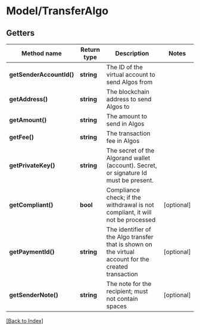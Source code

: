 # Model/TransferAlgo

## Getters

Method name | Return type | Description | Notes
------------ | ------------- | ------------- | -------------
**getSenderAccountId()** | **string** | The ID of the virtual account to send Algos from |
**getAddress()** | **string** | The blockchain address to send Algos to |
**getAmount()** | **string** | The amount to send in Algos |
**getFee()** | **string** | The transaction fee in Algos |
**getPrivateKey()** | **string** | The secret of the Algorand wallet (account). Secret, or signature Id must be present. |
**getCompliant()** | **bool** | Compliance check; if the withdrawal is not compliant, it will not be processed | [optional]
**getPaymentId()** | **string** | The identifier of the Algo transfer that is shown on the virtual account for the created transaction | [optional]
**getSenderNote()** | **string** | The note for the recipient; must not contain spaces | [optional]

[[Back to Index]](../index.md)
